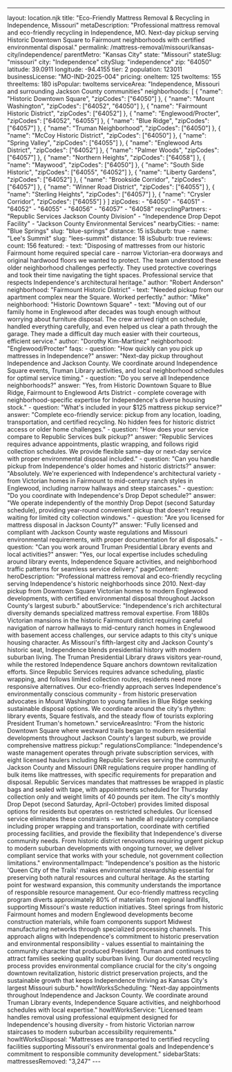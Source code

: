 ---
layout: location.njk
title: "Eco-Friendly Mattress Removal & Recycling in Independence, Missouri" metaDescription: "Professional mattress removal and eco-friendly recycling in Independence, MO. Next-day pickup serving Historic Downtown Square to Fairmount neighborhoods with certified environmental disposal."
permalink: /mattress-removal/missouri/kansas-city/independence/ parentMetro: "Kansas City" state: "Missouri" stateSlug: "missouri"
city: "Independence" citySlug: "independence" zip: "64050" latitude: 39.0911 longitude: -94.4155 tier: 2 population: 123011 businessLicense: "MO-IND-2025-004" pricing: oneItem: 125 twoItems: 155 threeItems: 180 isPopular: twoItems serviceArea: "Independence, Missouri and surrounding Jackson County communities" neighborhoods: [ { "name": "Historic Downtown Square", "zipCodes": ["64050"] }, { "name": "Mount Washington", "zipCodes": ["64052", "64050"] }, { "name": "Fairmount Historic District", "zipCodes": ["64052"] }, { "name": "Englewood/Procter", "zipCodes": ["64052", "64055"] }, { "name": "Blue Ridge", "zipCodes": ["64057"] }, { "name": "Truman Neighborhood", "zipCodes": ["64050"] }, { "name": "McCoy Historic District", "zipCodes": ["64050"] }, { "name": "Spring Valley", "zipCodes": ["64055"] }, { "name": "Englewood Arts District", "zipCodes": ["64052"] }, { "name": "Palmer Woods", "zipCodes": ["64057"] }, { "name": "Northern Heights", "zipCodes": ["64058"] }, { "name": "Maywood", "zipCodes": ["64050"] }, { "name": "South Side Historic", "zipCodes": ["64055", "64052"] }, { "name": "Liberty Gardens", "zipCodes": ["64052"] }, { "name": "Brookside Corridor", "zipCodes": ["64057"] }, { "name": "Winner Road District", "zipCodes": ["64055"] }, { "name": "Sterling Heights", "zipCodes": ["64057"] }, { "name": "Crysler Corridor", "zipCodes": ["64055"] } ] zipCodes: - "64050" - "64051" - "64052" - "64055" - "64056" - "64057" - "64058" recyclingPartners: - "Republic Services Jackson County Division" - "Independence Drop Depot Facility" - "Jackson County Environmental Services" nearbyCities: - name: "Blue Springs" slug: "blue-springs" distance: 15 isSuburb: true - name: "Lee's Summit" slug: "lees-summit" distance: 18 isSuburb: true reviews: count: 156 featured: - text: "Disposing of mattresses from our historic Fairmount home required special care - narrow Victorian-era doorways and original hardwood floors we wanted to protect. The team understood these older neighborhood challenges perfectly. They used protective coverings and took their time navigating the tight spaces. Professional service that respects Independence's architectural heritage." author: "Robert Anderson" neighborhood: "Fairmount Historic District" - text: "Needed pickup from our apartment complex near the Square. Worked perfectly." author: "Mike" neighborhood: "Historic Downtown Square" - text: "Moving out of our family home in Englewood after decades was tough enough without worrying about furniture disposal. The crew arrived right on schedule, handled everything carefully, and even helped us clear a path through the garage. They made a difficult day much easier with their courteous, efficient service." author: "Dorothy Kim-Martinez" neighborhood: "Englewood/Procter" faqs: - question: "How quickly can you pick up mattresses in Independence?" answer: "Next-day pickup throughout Independence and Jackson County. We coordinate around Independence Square events, Truman Library activities, and local neighborhood schedules for optimal service timing." - question: "Do you serve all Independence neighborhoods?" answer: "Yes, from Historic Downtown Square to Blue Ridge, Fairmount to Englewood Arts District - complete coverage with neighborhood-specific expertise for Independence's diverse housing stock." - question: "What's included in your $125 mattress pickup service?" answer: "Complete eco-friendly service: pickup from any location, loading, transportation, and certified recycling. No hidden fees for historic district access or older home challenges." - question: "How does your service compare to Republic Services bulk pickup?" answer: "Republic Services requires advance appointments, plastic wrapping, and follows rigid collection schedules. We provide flexible same-day or next-day service with proper environmental disposal included." - question: "Can you handle pickup from Independence's older homes and historic districts?" answer: "Absolutely. We're experienced with Independence's architectural variety - from Victorian homes in Fairmount to mid-century ranch styles in Englewood, including narrow hallways and steep staircases." - question: "Do you coordinate with Independence's Drop Depot schedule?" answer: "We operate independently of the monthly Drop Depot (second Saturday schedule), providing year-round convenient pickup that doesn't require waiting for limited city collection windows." - question: "Are you licensed for mattress disposal in Jackson County?" answer: "Fully licensed and compliant with Jackson County waste regulations and Missouri environmental requirements, with proper documentation for all disposals." - question: "Can you work around Truman Presidential Library events and local activities?" answer: "Yes, our local expertise includes scheduling around library events, Independence Square activities, and neighborhood traffic patterns for seamless service delivery." pageContent: heroDescription: "Professional mattress removal and eco-friendly recycling serving Independence's historic neighborhoods since 2010. Next-day pickup from Downtown Square Victorian homes to modern Englewood developments, with certified environmental disposal throughout Jackson County's largest suburb." aboutService: "Independence's rich architectural diversity demands specialized mattress removal expertise. From 1880s Victorian mansions in the historic Fairmount district requiring careful navigation of narrow hallways to mid-century ranch homes in Englewood with basement access challenges, our service adapts to this city's unique housing character. As Missouri's fifth-largest city and Jackson County's historic seat, Independence blends presidential history with modern suburban living. The Truman Presidential Library draws visitors year-round, while the restored Independence Square anchors downtown revitalization efforts. Since Republic Services requires advance scheduling, plastic wrapping, and follows limited collection routes, residents need more responsive alternatives. Our eco-friendly approach serves Independence's environmentally conscious community - from historic preservation advocates in Mount Washington to young families in Blue Ridge seeking sustainable disposal options. We coordinate around the city's rhythm: library events, Square festivals, and the steady flow of tourists exploring President Truman's hometown." serviceAreasIntro: "From the historic Downtown Square where westward trails began to modern residential developments throughout Jackson County's largest suburb, we provide comprehensive mattress pickup:" regulationsCompliance: "Independence's waste management operates through private subscription services, with eight licensed haulers including Republic Services serving the community. Jackson County and Missouri DNR regulations require proper handling of bulk items like mattresses, with specific requirements for preparation and disposal. Republic Services mandates that mattresses be wrapped in plastic bags and sealed with tape, with appointments scheduled for Thursday collection only and weight limits of 40 pounds per item. The city's monthly Drop Depot (second Saturday, April-October) provides limited disposal options for residents but operates on restricted schedules. Our licensed service eliminates these constraints - we handle all regulatory compliance including proper wrapping and transportation, coordinate with certified processing facilities, and provide the flexibility that Independence's diverse community needs. From historic district renovations requiring urgent pickup to modern suburban developments with ongoing turnover, we deliver compliant service that works with your schedule, not government collection limitations." environmentalImpact: "Independence's position as the historic 'Queen City of the Trails' makes environmental stewardship essential for preserving both natural resources and cultural heritage. As the starting point for westward expansion, this community understands the importance of responsible resource management. Our eco-friendly mattress recycling program diverts approximately 80% of materials from regional landfills, supporting Missouri's waste reduction initiatives. Steel springs from historic Fairmount homes and modern Englewood developments become construction materials, while foam components support Midwest manufacturing networks through specialized processing channels. This approach aligns with Independence's commitment to historic preservation and environmental responsibility - values essential to maintaining the community character that produced President Truman and continues to attract families seeking quality suburban living. Our documented recycling process provides environmental compliance crucial for the city's ongoing downtown revitalization, historic district preservation projects, and the sustainable growth that keeps Independence thriving as Kansas City's largest Missouri suburb." howItWorksScheduling: "Next-day appointments throughout Independence and Jackson County. We coordinate around Truman Library events, Independence Square activities, and neighborhood schedules with local expertise." howItWorksService: "Licensed team handles removal using professional equipment designed for Independence's housing diversity - from historic Victorian narrow staircases to modern suburban accessibility requirements." howItWorksDisposal: "Mattresses are transported to certified recycling facilities supporting Missouri's environmental goals and Independence's commitment to responsible community development." sidebarStats: mattressesRemoved: "3,247" ---